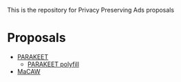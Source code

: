 This is the repository for Privacy Preserving Ads proposals

# Proposals

* [PARAKEET](https://github.com/WICG/privacy-preserving-ads/blob/main/Parakeet.md)
  * [PARAKEET polyfill](/Polyfill)
* [MaCAW](https://github.com/WICG/privacy-preserving-ads/blob/main/MACAW.md)
